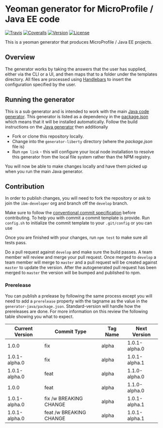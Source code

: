 # Yeoman generator for MicroProfile / Java EE code

[![Travis][img-travis]][url-travis]
[![Coveralls][img-coveralls-master]][url-coveralls-master]
[![Version][img-version]][url-npm]
[![License][img-license]][url-npm]

[img-travis]: https://travis-ci.org/ibm-developer/generator-ibm-java-liberty.svg?branch=master
[url-travis]: https://travis-ci.org/ibm-developer/generator-ibm-java-liberty

[img-coveralls-master]: https://coveralls.io/repos/github/ibm-developer/generator-ibm-java-liberty/badge.svg
[url-coveralls-master]: https://coveralls.io/github/ibm-developer/generator-ibm-java-liberty

[img-version]: https://img.shields.io/npm/v/generator-ibm-java-liberty.svg
[url-npm]: https://www.npmjs.com/package/generator-ibm-java-liberty
[img-license]: https://img.shields.io/npm/l/generator-ibm-java-liberty.svg

This is a yeoman generator that produces MicroProfile / Java EE projects.

## Overview
The generator works by taking the answers that the user has supplied, either via the CLI or a UI, and then maps that
to a folder under the templates directory. All files are processed using [Handlebars](http://handlebarsjs.com) to insert the configuration specified by the user.

## Running the generator

This is a sub generator and is intended to work with the main [Java code generator](https://github.com/ibm-developer/generator-ibm-java). This generator is listed as a dependency in the [package.json](https://github.com/ibm-developer/generator-ibm-java/blob/master/generator-java/package.json) which means that it will be installed automatically. Follow the build instructions on the [Java generator](https://github.com/ibm-developer/generator-ibm-java) then additionally

* Fork or clone this repository locally.
* Change into the `generator-liberty` directory (where the *package.json* file is)
* Run `npm link` - this will configure your local node installation to resolve this generator from the local file system rather than the NPM registry.

You will now be able to make changes locally and have them picked up when you run the main Java generator.

## Contribution

In order to publish changes, you will need to fork the repository or ask to join the `ibm-developer` org and branch off the `develop` branch.

Make sure to follow the [conventional commit specification](https://conventionalcommits.org/) before contributing. To help you with commit a commit template is provide.
Run `config.sh` to initialize the commit template to your `.git/config` or you can use

Once you are finished with your changes, run `npm test` to make sure all tests pass.

Do a pull request against `develop` and make sure the build passes. A team member will review and merge your pull request.
Once merged to `develop` a team member will merge to `master` and a pull request will be created against `master` to update the version. After the autogenerated
pull request has been merged to `master` the version will be bumped and published to npm.

### Prerelease

You can publish a prelease by following the same process except you will need to add a `prerelease` property with the tagname as the value in the `generator-java/package.json`. Standard-version will handle how the prereleases are done. For more information on this review the following table showing you what to expect.

| Current Version |       Commit Type       | Tag Name |  Next Version  |
|-----------------|-------------------------|----------|----------------|
| 1.0.0           | fix                     | alpha    | 1.0.1-alpha.0  |
| 1.0.1-alpha.0   | fix                     | alpha    | 1.0.1-alpha.1  |
| 1.0.1-alpha.0   | feat                    | alpha    | 1.1.0-alpha.0  |
| 1.0.0           | feat                    | alpha    | 1.1.0-alpha.0  |
| 1.0.1-alpha.0   | fix /w BREAKING CHANGE  | alpha    | 1.0.1-alpha.1  |
| 1.0.1-alpha.0   | feat /w BREAKING CHANGE | alpha    | 1.0.1-alpha.1  |

